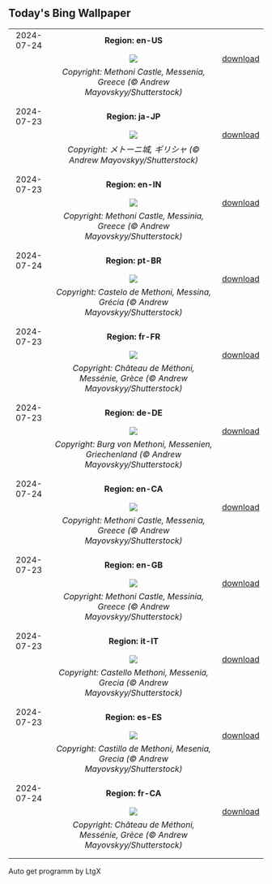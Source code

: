 ## Today's Bing Wallpaper
|      |      |      |
| :----: | :----: | :----: |
|2024-07-24|**Region: en-US**||
||![](https://www.bing.com/th?id=OHR.MethoniCastle_EN-US9447007951_UHD.jpg&pid=hp&w=1152&h=648&rs=1&c=4)| [download](https://www.bing.com/th?id=OHR.MethoniCastle_EN-US9447007951_UHD.jpg)|
||*Copyright: Methoni Castle, Messenia, Greece (© Andrew Mayovskyy/Shutterstock)*
||
|||
|2024-07-23|**Region: ja-JP**||
||![](https://www.bing.com/th?id=OHR.MethoniCastle_JA-JP3234736349_UHD.jpg&pid=hp&w=1152&h=648&rs=1&c=4)| [download](https://www.bing.com/th?id=OHR.MethoniCastle_JA-JP3234736349_UHD.jpg)|
||*Copyright: メトーニ城, ギリシャ (© Andrew Mayovskyy/Shutterstock)*
||
|||
|2024-07-23|**Region: en-IN**||
||![](https://www.bing.com/th?id=OHR.MethoniCastle_EN-IN6995431738_UHD.jpg&pid=hp&w=1152&h=648&rs=1&c=4)| [download](https://www.bing.com/th?id=OHR.MethoniCastle_EN-IN6995431738_UHD.jpg)|
||*Copyright: Methoni Castle, Messinia, Greece (© Andrew Mayovskyy/Shutterstock)*
||
|||
|2024-07-24|**Region: pt-BR**||
||![](https://www.bing.com/th?id=OHR.MethoniCastle_PT-BR2033564506_UHD.jpg&pid=hp&w=1152&h=648&rs=1&c=4)| [download](https://www.bing.com/th?id=OHR.MethoniCastle_PT-BR2033564506_UHD.jpg)|
||*Copyright: Castelo de Methoni, Messina, Grécia (© Andrew Mayovskyy/Shutterstock)*
||
|||
|2024-07-23|**Region: fr-FR**||
||![](https://www.bing.com/th?id=OHR.MethoniCastle_FR-FR1765128924_UHD.jpg&pid=hp&w=1152&h=648&rs=1&c=4)| [download](https://www.bing.com/th?id=OHR.MethoniCastle_FR-FR1765128924_UHD.jpg)|
||*Copyright: Château de Méthoni, Messénie, Grèce (© Andrew Mayovskyy/Shutterstock)*
||
|||
|2024-07-23|**Region: de-DE**||
||![](https://www.bing.com/th?id=OHR.MethoniCastle_DE-DE8197335840_UHD.jpg&pid=hp&w=1152&h=648&rs=1&c=4)| [download](https://www.bing.com/th?id=OHR.MethoniCastle_DE-DE8197335840_UHD.jpg)|
||*Copyright: Burg von Methoni, Messenien, Griechenland (© Andrew Mayovskyy/Shutterstock)*
||
|||
|2024-07-24|**Region: en-CA**||
||![](https://www.bing.com/th?id=OHR.MethoniCastle_EN-CA0696523421_UHD.jpg&pid=hp&w=1152&h=648&rs=1&c=4)| [download](https://www.bing.com/th?id=OHR.MethoniCastle_EN-CA0696523421_UHD.jpg)|
||*Copyright: Methoni Castle, Messenia, Greece (© Andrew Mayovskyy/Shutterstock)*
||
|||
|2024-07-23|**Region: en-GB**||
||![](https://www.bing.com/th?id=OHR.MethoniCastle_EN-GB9389537440_UHD.jpg&pid=hp&w=1152&h=648&rs=1&c=4)| [download](https://www.bing.com/th?id=OHR.MethoniCastle_EN-GB9389537440_UHD.jpg)|
||*Copyright: Methoni Castle, Messinia, Greece (© Andrew Mayovskyy/Shutterstock)*
||
|||
|2024-07-23|**Region: it-IT**||
||![](https://www.bing.com/th?id=OHR.MethoniCastle_IT-IT2567271010_UHD.jpg&pid=hp&w=1152&h=648&rs=1&c=4)| [download](https://www.bing.com/th?id=OHR.MethoniCastle_IT-IT2567271010_UHD.jpg)|
||*Copyright: Castello Methoni, Messenia, Grecia (© Andrew Mayovskyy/Shutterstock)*
||
|||
|2024-07-23|**Region: es-ES**||
||![](https://www.bing.com/th?id=OHR.MethoniCastle_ES-ES0213833516_UHD.jpg&pid=hp&w=1152&h=648&rs=1&c=4)| [download](https://www.bing.com/th?id=OHR.MethoniCastle_ES-ES0213833516_UHD.jpg)|
||*Copyright: Castillo de Methoni, Mesenia, Grecia (© Andrew Mayovskyy/Shutterstock)*
||
|||
|2024-07-24|**Region: fr-CA**||
||![](https://www.bing.com/th?id=OHR.MethoniCastle_FR-CA0782109984_UHD.jpg&pid=hp&w=1152&h=648&rs=1&c=4)| [download](https://www.bing.com/th?id=OHR.MethoniCastle_FR-CA0782109984_UHD.jpg)|
||*Copyright: Château de Méthoni, Messénie, Grèce (© Andrew Mayovskyy/Shutterstock)*
||
|||

Auto get programm by LtgX
